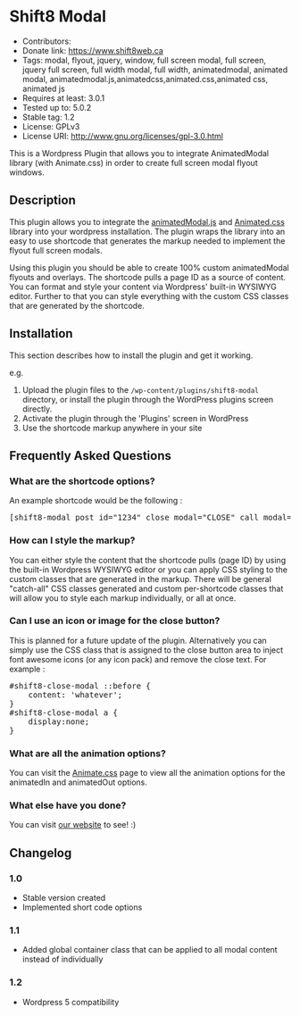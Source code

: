 # Shift8 Modal 
* Contributors: 
* Donate link: https://www.shift8web.ca
* Tags: modal, flyout, jquery, window, full screen modal, full screen, jquery full screen, full width modal, full width, animatedmodal, animated modal, animatedmodal.js,animatedcss,animated.css,animated css, animated js
* Requires at least: 3.0.1
* Tested up to: 5.0.2
* Stable tag: 1.2
* License: GPLv3
* License URI: http://www.gnu.org/licenses/gpl-3.0.html

This is a Wordpress Plugin that allows you to integrate AnimatedModal library (with Animate.css) in order to create full screen modal flyout windows.

##  Description 

This plugin allows you to integrate the [animatedModal.js](http://joaopereirawd.github.io/animatedModal.js/ "animatedModal.js") and [Animated.css](http://daneden.github.io/animate.css/ "Animate.css") library into your wordpress installation. The plugin wraps the library into an easy to use shortcode that generates the markup needed to implement the flyout full screen modals.

Using this plugin you should be able to create 100% custom animatedModal flyouts and overlays. The shortcode pulls a page ID as a source of content. You can format and style your content via Wordpress' built-in WYSIWYG editor. Further to that you can style everything with the custom CSS classes that are generated by the shortcode.

## Installation 

This section describes how to install the plugin and get it working.

e.g.

1. Upload the plugin files to the `/wp-content/plugins/shift8-modal` directory, or install the plugin through the WordPress plugins screen directly.
2. Activate the plugin through the 'Plugins' screen in WordPress
3. Use the shortcode markup anywhere in your site 


## Frequently Asked Questions 

### What are the shortcode options? 

An example shortcode would be the following :

<pre>
[shift8-modal post_id="1234" close_modal="CLOSE" call_modal="CLICK HERE" call_type="button" animatedIn="lightSpeedIn" animatedOut="bounceOutDown" color="#333333"]
</pre>


### How can I style the markup? 

You can either style the content that the shortcode pulls (page ID) by using the built-in Wordpress WYSIWYG editor or you can apply CSS styling to the custom classes that are generated in the markup. There will be general "catch-all" CSS classes generated and custom per-shortcode classes that will allow you to style each markup individually, or all at once.

### Can I use an icon or image for the close button? 

This is planned for a future update of the plugin. Alternatively you can simply use the CSS class that is assigned to the close button area to inject font awesome icons (or any icon pack) and remove the close text. For example :

<pre>
#shift8-close-modal ::before {
	content: 'whatever';
}
#shift8-close-modal a {
	display:none;
}
</pre>

### What are all the animation options? 

You can visit the [Animate.css](http://daneden.github.io/animate.css/ "Animate.css") page to view all the animation options for the animatedIn and animatedOut options.

### What else have you done? 

You can visit [our website](https://www.shift8web.ca "Toronto Web Design") to see! :)

## Changelog

### 1.0 
* Stable version created
* Implemented short code options 

### 1.1
* Added global container class that can be applied to all modal content instead of individually

### 1.2
* Wordpress 5 compatibility
